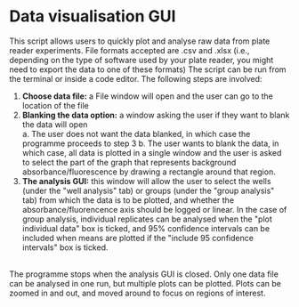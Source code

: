 # Data visualisation GUI
This script allows users to quickly plot and analyse raw data from plate reader experiments. File formats accepted are .csv and .xlsx (i.e., depending on the type of software used by your plate reader, you might need to export the data to one of these formats)
The script can be run from the terminal or inside a code editor. The following steps are involved: <br>
1. **Choose data file:** a File window will open and the user can go to the location of the file
2. **Blanking the data option:** a window asking the user if they want to blank the data will open <br>
a. The user does not want the data blanked, in which case the programme proceeds to step 3
b. The user wants to blank the data, in which case, all data is plotted in a single window and the user is asked to select the part of the graph that represents background absorbance/fluorescence by drawing a rectangle around that region.
3. **The analysis GUI:** this window will allow the user to select the wells (under the "well analysis" tab) or groups (under the "group analysis" tab) from which the data is to be plotted, and whether the absorbance/fluorencence axis should be logged or linear. In the case of group analysis, individual replicates can be analysed when the "plot individual data" box is ticked, and 95% confidence intervals can be included when means are plotted if the "include 95 confidence intervals" box is ticked.
<br>
The programme stops when the analysis GUI is closed. Only one data file can be analysed in one run, but multiple plots can be plotted. Plots can be zoomed in and out, and moved around to focus on regions of interest.

